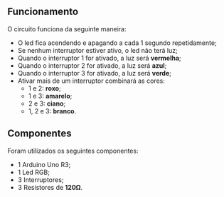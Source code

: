 ## Funcionamento

O circuito funciona da seguinte maneira:

- O led fica acendendo e apagando a cada 1 segundo repetidamente;
- Se nenhum interruptor estiver ativo, o led não terá luz;
- Quando o interruptor 1 for ativado, a luz será **vermelha**;
- Quando o interruptor 2 for ativado, a luz será **azul**;
- Quando o interruptor 3 for ativado, a luz será **verde**;
- Ativar mais de um interruptor combinará as cores:
  - 1 e 2: **roxo**;
  - 1 e 3: **amarelo**;
  - 2 e 3: **ciano**;
  - 1, 2 e 3: **branco**.

## Componentes

Foram utilizados os seguintes componentes:

- 1 Arduino Uno R3;
- 1 Led RGB;
- 3 Interruptores;
- 3 Resistores de **120Ω**.
